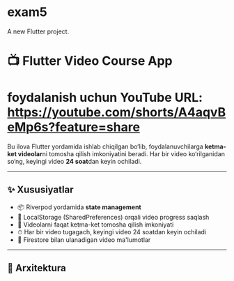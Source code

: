 # exam5

A new Flutter project.

# 📺 Flutter Video Course App
# foydalanish uchun YouTube URL: https://youtube.com/shorts/A4aqvBeMp6s?feature=share

Bu ilova Flutter yordamida ishlab chiqilgan bo‘lib, foydalanuvchilarga **ketma-ket videolar**ni tomosha qilish imkoniyatini beradi. Har bir video ko‘rilganidan so‘ng, keyingi video **24 soat**dan keyin ochiladi.

---

## ✨ Xususiyatlar

- 📦 Riverpod yordamida **state management**
- 🧠 LocalStorage (SharedPreferences) orqali video progress saqlash
- 🔁 Videolarni faqat ketma-ket tomosha qilish imkoniyati
- ⏱ Har bir video tugagach, keyingi video 24 soatdan keyin ochiladi
- 🎥 Firestore bilan ulanadigan video ma'lumotlar

---

## 📁 Arxitektura

